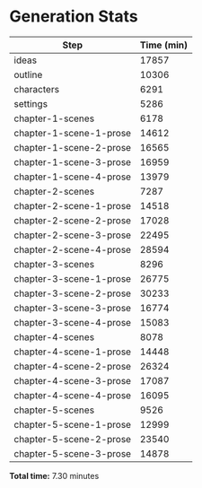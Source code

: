 # Generation Stats

| Step | Time (min)|
|------|-----------|
| ideas | 17857 |
| outline | 10306 |
| characters | 6291 |
| settings | 5286 |
| chapter-1-scenes | 6178 |
| chapter-1-scene-1-prose | 14612 |
| chapter-1-scene-2-prose | 16565 |
| chapter-1-scene-3-prose | 16959 |
| chapter-1-scene-4-prose | 13979 |
| chapter-2-scenes | 7287 |
| chapter-2-scene-1-prose | 14518 |
| chapter-2-scene-2-prose | 17028 |
| chapter-2-scene-3-prose | 22495 |
| chapter-2-scene-4-prose | 28594 |
| chapter-3-scenes | 8296 |
| chapter-3-scene-1-prose | 26775 |
| chapter-3-scene-2-prose | 30233 |
| chapter-3-scene-3-prose | 16774 |
| chapter-3-scene-4-prose | 15083 |
| chapter-4-scenes | 8078 |
| chapter-4-scene-1-prose | 14448 |
| chapter-4-scene-2-prose | 26324 |
| chapter-4-scene-3-prose | 17087 |
| chapter-4-scene-4-prose | 16095 |
| chapter-5-scenes | 9526 |
| chapter-5-scene-1-prose | 12999 |
| chapter-5-scene-2-prose | 23540 |
| chapter-5-scene-3-prose | 14878 |

**Total time:** 7.30 minutes
